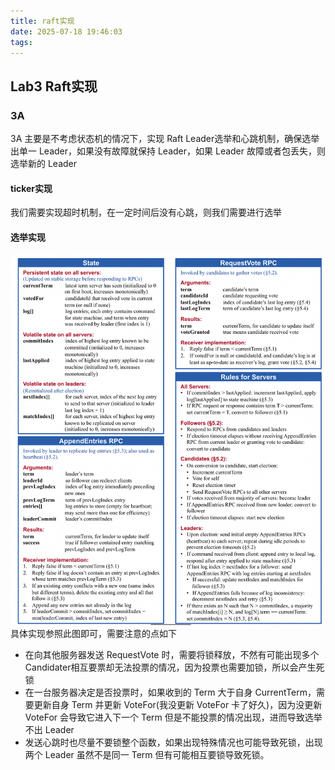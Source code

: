 ```yaml
---
title: raft实现
date: 2025-07-18 19:46:03
tags:
---
```

## Lab3 Raft实现
### 3A
3A 主要是不考虑状态机的情况下，实现 Raft Leader选举和心跳机制，确保选举出单一 Leader，如果没有故障就保持 Leader，如果 Leader 故障或者包丢失，则选举新的 Leader
#### ticker实现
我们需要实现超时机制，在一定时间后没有心跳，则我们需要进行选举
#### 选举实现
![原论文中交互API](image.png)
具体实现参照此图即可，需要注意的点如下
- 在向其他服务器发送 RequestVote 时，需要将锁释放，不然有可能出现多个 Candidater相互要票却无法投票的情况，因为投票也需要加锁，所以会产生死锁
- 在一台服务器决定是否投票时，如果收到的 Term 大于自身 CurrentTerm，需要更新自身 Term 并更新 VoteFor(我没更新 VoteFor 卡了好久)，因为没更新 VoteFor 会导致它进入下一个 Term 但是不能投票的情况出现，进而导致选举不出 Leader
- 发送心跳时也尽量不要锁整个函数，如果出现特殊情况也可能导致死锁，出现两个 Leader 虽然不是同一 Term 但有可能相互要锁导致死锁。

